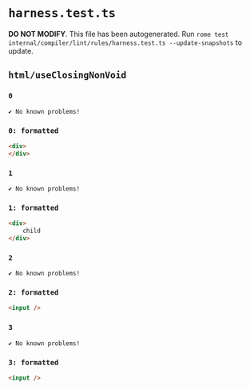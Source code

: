# `harness.test.ts`

**DO NOT MODIFY**. This file has been autogenerated. Run `rome test internal/compiler/lint/rules/harness.test.ts --update-snapshots` to update.

## `html/useClosingNonVoid`

### `0`

```
✔ No known problems!

```

### `0: formatted`

```html
<div>
</div>

```

### `1`

```
✔ No known problems!

```

### `1: formatted`

```html
<div>
	child
</div>

```

### `2`

```
✔ No known problems!

```

### `2: formatted`

```html
<input />

```

### `3`

```
✔ No known problems!

```

### `3: formatted`

```html
<input />

```
